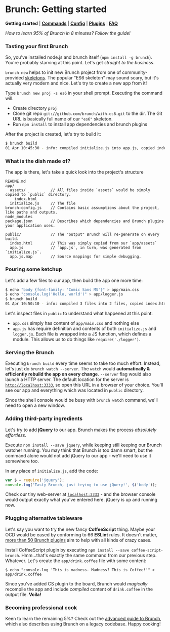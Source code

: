 # Brunch: Getting started

**Getting started** | [**Commands**](./commands.md) | [**Config**](./config.md) | [**Plugins**](./plugins.md) | [**FAQ**](./faq.md)

*How to learn 95% of Brunch in 8 minutes? Follow the guide!*

### Tasting your first Brunch

So, you've installed node.js and brunch itself (`npm install -g brunch`).
You're probably starving at this point. Let's get *straight to the business*.

`brunch new` helps to init new Brunch project from one of
community-provided [skeletons](http://brunch.io/skeletons).
The popular "ES6 skeleton" may sound scary, but it's actually very modern and nice.
Let's try to create a new app from it!

Type `brunch new proj -s es6` in your shell prompt. Executing the command will:

* Create directory `proj`
* Clone git repo `git://github.com/brunch/with-es6.git` to the dir.
  The Git URL is basically full name of our `"es6"` skeleton.
* Run `npm install` to install app dependencies and brunch plugins

After the project is created, let's try to build it:

```bash
$ brunch build
01 Apr 10:45:30 - info: compiled initialize.js into app.js, copied index.html in 857ms
```

### What is the dish made of?

The app is there, let's take a quick look into the project's structure

```
README.md
app/
  assets/           // All files inside `assets` would be simply copied to `public` directory.
    index.html
  initialize.js     // The file
brunch-config.js    // Contains basic assumptions about the project, like paths and outputs.
node_modules
package.json        // Describes which dependencies and Brunch plugins your application uses.

public/             // The "output" Brunch will re-generate on every build.
  index.html        // This was simply copied from our `app/assets`
  app.js            // `app.js`, in turn, was generated from `initialize.js`.
  app.js.map        // Source mappings for simple debugging.
```

### Pouring some ketchup

Let's add a few files to our app, then build the app one more time:

```bash
$ echo "body {font-family: 'Comic Sans MS'}" > app/main.css
$ echo "console.log('Hello, world')" > app/logger.js
$ brunch build
01 Apr 10:50:10 - info: compiled 3 files into 2 files, copied index.html in 947ms
```

Let's inspect files in `public` to understand what happened at this point:

- `app.css` simply has content of `app/main.css` and nothing else
- `app.js` has require definition and contents of both `initialize.js` and `logger.js`.
  Each file is wrapped into a JS function, which defines a module. This
  allows us to do things like `require('./logger')`.

### Serving the Brunch

Executing `brunch build` every time seems to take too much effort. Instead, let's
just do `brunch watch --server`. The `watch` would **automatically & efficiently rebuild the
app on every change**. `--server` flag would also launch a HTTP server. The default
location for the server is [`http://localhost:3333`](http://localhost:3333), so open this URL in a browser
of your choice. You'll see our app and everything which was located in `public`
directory.

Since the shell console would be busy with `brunch watch` command, we'll need
to open a new window.

### Adding third-party ingredients

Let's try to add **jQuery** to our app. Brunch makes the process *absolutely effortless*.

Execute `npm install --save jquery`, while keeping still keeping our Brunch watcher running.
You may think that Brunch is too damn smart, but the command alone would not add
jQuery to our app - we'll need to use it somewhere too.

In any place of `initialize.js`, add the code:

```javascript
var $ = require('jquery');
console.log('Tasty Brunch, just trying to use jQuery!', $('body'));
```

Check our tiny web-server at [`localhost:3333`](http://localhost:3333) - and the browser console would
output exactly what you've entered here. jQuery is up and running now.

### Plugging alternative tableware

Let's say you want to try the new fancy **CoffeeScript** thing. Maybe your OCD would be eased by conforming
to 66 **ESLint** rules. It doesn't matter, [more than 50 Brunch plugins](http://brunch.io/plugins) aim to help with all kinds of crazy cases.

Install CoffeeScript plugin by executing `npm install --save coffee-script-brunch`.
Hmm...that's exactly the same command from our previous step. Whatever. Let's create the `app/drink.coffee` file with some content:

```
$ echo "console.log 'This is madness. Madness? This is Coffee!'" > app/drink.coffee
```

Since you've added CS plugin to the board, Brunch would *magically* recompile the app
and include *compiled* content of `drink.coffee` in the output file. **Voila!**

### Becoming professional cook

Keen to learn the remaining 5%? Check out the [advanced guide to Brunch](https://github.com/brunch/brunch-guide#readme), which also describes using Brunch on a legacy codebase. Happy cooking!
